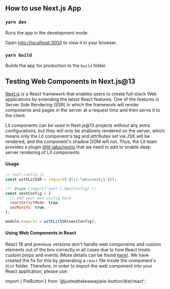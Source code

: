 ## How to use Next.js App

### `yarn dev`

Runs the app in the development mode.

Open [http://localhost:3000](http://localhost:3000) to view it in your browser.


### `yarn build`

Builds the app for production to the `build` folder.

## Testing Web Components in Next.js@13

[Next.js](https://nextjs.org/) is a React framework that enables users to create full-stack Web applications by extending the latest React features. One of the features is Server Side Rendering (SSR) in which the framework will render components and pages in the server at a request time and then serve it to the client.

Lit components can be used in Next.js@13 projects without any extra configurations, but they will only be shallowly rendered on the server, which means only the Lit component's tag and attributes set via JSX will be rendered, and the component's shadow DOM will not. Thus, the Lit team provides a plugin [@lit-labs/nextjs](https://github.com/lit/lit/tree/main/packages/labs/nextjs) that we need to add to enable deep server rendering of Lit components.

#### Usage

```js
// next.config.js
const withLitSSR = require('@lit-labs/nextjs')();

/** @type {import('next').NextConfig} */
const nextConfig = {
  // Add your own config here
  reactStrictMode: true,
  swcMinify: true,
};

module.exports = withLitSSR(nextConfig);
```

#### Using Web Components in React

React 18 and previous versions don't handle web components and custom elements out of the box correctly in all cases due to how React treats custom props and events (More details can be found [here](https://lit.dev/docs/frameworks/react/)). We have created the fix for this by generating a `react` file inside the component's `dist` folder. Therefore, in order to import the web component into your React application, please use:

import { PieButton } from '@justeattakeaway/pie-button/dist/react';



